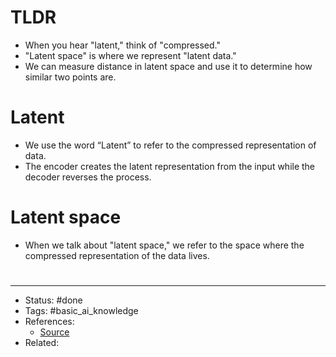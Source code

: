 # TLDR
- When you hear "latent," think of "compressed."
- "Latent space" is where we represent "latent data."
- We can measure distance in latent space and use it to determine how similar two points are.

# Latent
- We use the word “Latent” to refer to the compressed representation of data.
- The encoder creates the latent representation from the input while the decoder reverses the process.

# Latent space
- When we talk about "latent space," we refer to the space where the compressed representation of the data lives.

#
---
- Status: #done
- Tags: #basic_ai_knowledge
- References:
	- [Source](https://twitter.com/svpino/status/1577629701878661120)
- Related:
